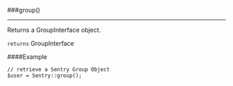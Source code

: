 <a id="group"></a>
###group()

----------

Returns a GroupInterface object.

`returns` GroupInterface

####Example

	// retrieve a Sentry Group Object
	$user = Sentry::group();